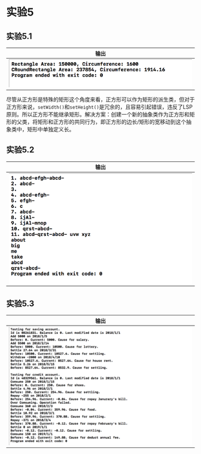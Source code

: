 # 实验5

## 实验5.1

|          输出           |
| :-------------------: |
| ![lab5_1](lab5_1.png) |

尽管从正方形是特殊的矩形这个角度来看，正方形可以作为矩形的派生类，但对于正方形来说，`setWidth()`和`setHeight()`是冗余的，且容易引起错误，违反了LSP原则。所以正方形不能继承矩形。解决方案：创建一个新的抽象类作为正方形和矩形的父类，将矩形和正方形的共同行为，即正方形的边长/矩形的宽移动到这个抽象类中，矩形中单独定义长。

## 实验5.2

|          输出           |
| :-------------------: |
| ![lab5_2](lab5_2.png) |

## 实验5.3

|          输出           |
| :-------------------: |
| ![lab5_3](lab5_3.png) |
